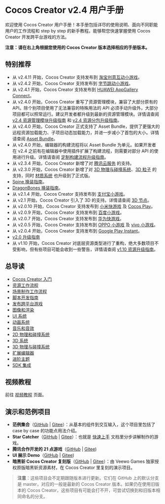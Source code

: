 # Cocos Creator v2.4 用户手册

欢迎使用 Cocos Creator 用户手册！本手册包括详尽的使用说明、面向不同职能用户的工作流程和 step by step 的新手教程。能够帮您快速掌握使用 Cocos Creator 开发跨平台游戏的方法。

**注意：请在右上角根据您使用的 Cocos Creator 版本选择相应的手册版本。**

## 特别推荐

- 从 v2.4.11 开始，Cocos Creator 支持发布到 [淘宝创意互动小游戏](publish/publish-taobao-creative-app.md)。
- 从 v2.4.2 开始，Cocos Creator 支持发布到 [字节跳动小游戏](publish/publish-bytedance.md)。
- 从 v2.4.1 开始，Cocos Creator 支持发布到 [HUAWEI AppGallery Connect](publish/publish-huawei-agc.md)。
- 从 v2.4.0 开始，Cocos Creator 重写了资源管理模块，兼容了大部分原有的 API。除个别项目使用了无法兼容的特殊用法的 API 必须手动升级外，大部分项目都可以照常运行。建议开发者都升级到最新的资源管理模块。详情请查阅 [v2.4 资源管理模块升级指南](release-notes/asset-manager-upgrade-guide.md) 和 [v2.4 资源分包升级指南](release-notes/subpackage-upgrade-guide.md)。
- 从 v2.4.0 开始，Cocos Creator 正式支持了 Asset Bundle，提供了更强大的远程资源加载能力、子项目动态加载能力，并进一步减小了首包的大小。详情请查阅 [Asset Bundle](scripting/asset-bundle.md)。
- 从 v2.4.0 开始，编辑器的构建流程将以 Asset Bundle 为单元。如果开发者在 v2.4 之前有在编辑器中使用插件扩展了构建流程，则需要对部分 API 的使用进行升级。详情请查阅 [定制构建流程升级指南](release-notes/build-extend-upgrade-guide.md)。
- 从 v2.3.4 开始，Cocos Creator 新增了对 [腾讯云服务](cocos-service/tcb.md) 的支持。
- 从 v2.3.0 开始，Cocos Creator 新增了对 [3D 物理与碰撞系统](physics-3d/index.md)、[3D 粒子](3d/particle-system-3d.md) 的支持，同时 [材质系统](render/index.md) 也升级到了正式版。
- [Spine 换装指南](components/spine.md#spine-%E6%8D%A2%E8%A3%85)。
- [DragonBones 换装指南](components/dragonbones.md)。
- 从 v2.1.4 开始，Cocos Creator 支持发布到 [支付宝小游戏](publish/publish-alipay-mini-games.md)。
- 从 v2.1 开始，Cocos Creator 引入了 3D 的支持。详情请查阅 [3D 节点](3d/index.md)。
- 从 v2.0.10 开始，Cocos Creator 支持发布到 [小米快游戏](publish/publish-xiaomi-quick-games.md) 及 [Cocos Play](publish/publish-cocosplay.md)。
- 从 v2.0.9 开始，Cocos Creator 支持发布到 [百度小游戏](publish/publish-baidugame.md)。
- 从 v2.0.7 开始，Cocos Creator 支持发布到 [华为快游戏](publish/publish-huawei-quick-games.md)。
- 从 v2.0.5 开始，Cocos Creator 支持发布到 [OPPO 小游戏](publish/publish-oppo-instant-games.md) 及 [vivo 小游戏](publish/publish-vivo-instant-games.md)。
- 从 v2.0.4 开始，Cocos Creator 支持发布到 [Google Play Instant](publish/publish-android-instant.md)。
- [v2.0 升级指南](release-notes/upgrade-guide-v2.0.md)
- 从 v1.10 开始，Cocos Creator 对底层资源类型进行了重构，绝大多数项目不受影响，但有些项目可能会收到一些警告，详情请查阅 [v1.10 资源升级指南](release-notes/raw-asset-migration.md)。

## 总导读

- [Cocos Creator 入门](getting-started/index.md)
- [资源工作流程](asset-workflow/index.md)
- [场景制作工作流程](content-workflow/index.md)
- [脚本开发指南](scripting/index.md)
- [发布跨平台游戏](publish/index.md)
- [图像和渲染](render/index.md)
- [UI 系统](ui/index.md)
- [动画系统](animation/index.md)
- [音乐和音效](audio/index.md)
- [2D 物理和碰撞系统](physics/index.md)
- [3D 系统](3d/index.md)
- [3D 物理与碰撞系统](physics-3d/index.md)
- [扩展编辑器](extension/index.md)
- [进阶主题](advanced-topics/index.md)
- [SDK 集成](sdk/index.md)

## 视频教程

前往 [视频教程](video-tutorial/index.md) 页面。

## 演示和范例项目

- **范例集合**（[GitHub](https://github.com/cocos-creator/example-cases) | [Gitee](https://gitee.com/mirrors_cocos-creator/example-cases)）：从基本的组件到交互输入，这个项目里包括了 case by case 的功能点用法介绍。
- **Star Catcher**（[GitHub](https://github.com/cocos-creator/tutorial-first-game) | [Gitee](https://gitee.com/mirrors_cocos-creator/tutorial-first-game)）：也就是 [快速上手](getting-started/quick-start.md) 文档里分步讲解制作的游戏。
- **腾讯合作开发的 21 点游戏**（[GitHub](https://github.com/cocos-creator/tutorial-blackjack) | [Gitee](https://gitee.com/mirrors_cocos-creator/tutorial-blackjack))
- **UI 展示 Demo**（[GitHub](https://github.com/cocos-creator/demo-ui) | [Gitee](https://gitee.com/mirrors_cocos-creator/demo-ui))
- **暗黑斩 Cocos Creator 复刻版**（[GitHub](https://github.com/cocos-creator/tutorial-dark-slash) | [Gitee](https://gitee.com/mirrors_cocos-creator/tutorial-dark-slash)）：由 Veewo Games 独家授权原版暗黑斩资源素材，在 Cocos Creator 里复刻的演示项目。

> **注意**：这些项目会不定期跟随版本进行更新。它们在 GitHub 上的默认分支是 master，对应的一般是最新的 Cocos Creator 版本。如果仍在使用旧版本的 Cocos Creator，这些项目有可能会打不开，可尝试切换到和旧版本相同命名的分支。
